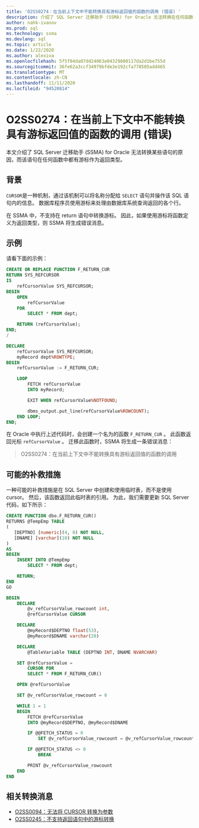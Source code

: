```yaml
---
title: 'O2SS0274：在当前上下文中不能转换具有游标返回值的函数的调用 (错误) '
description: 介绍了 SQL Server 迁移助手 (SSMA) for Oracle 无法转换在任何函数错误消息 O2SS0274 中具有光标作为返回类型的某些语句的原因。
author: nahk-ivanov
ms.prod: sql
ms.technology: ssma
ms.devlang: sql
ms.topic: article
ms.date: 1/22/2020
ms.author: alexiva
ms.openlocfilehash: 5f5f04da07dd24063e04329800117da2d1be755d
ms.sourcegitcommit: 36fe62a3ccf34979bfde3e192cfa778505add465
ms.translationtype: MT
ms.contentlocale: zh-CN
ms.lasthandoff: 11/11/2020
ms.locfileid: "94520814"
---
```

# <a name="o2ss0274-call-to-function-with-cursor-return-value-cannot-be-converted-in-current-context-error"></a>O2SS0274：在当前上下文中不能转换具有游标返回值的函数的调用 (错误) 

本文介绍了 SQL Server 迁移助手 (SSMA) for Oracle 无法转换某些语句的原因，而该语句在任何函数中都有游标作为返回类型。

## <a name="background"></a>背景

`CURSOR`是一种机制，通过该机制可以将名称分配给 `SELECT` 语句并操作该 SQL 语句内的信息。 数据库程序员使用游标来处理由数据库系统查询返回的各个行。

在 SSMA 中，不支持在 return 语句中转换游标。 因此，如果使用游标将函数定义为返回类型，则 SSMA 将生成错误消息。

## <a name="example"></a>示例

请看下面的示例：

```sql
CREATE OR REPLACE FUNCTION F_RETURN_CUR
RETURN SYS_REFCURSOR
IS
    refCursorValue SYS_REFCURSOR;
BEGIN
    OPEN
        refCursorValue
    FOR
        SELECT * FROM dept;

    RETURN (refCursorValue);
END;
/

DECLARE
    refCursorValue SYS_REFCURSOR;
    myRecord dept%ROWTYPE;
BEGIN
    refCursorValue := F_RETURN_CUR;

    LOOP
        FETCH refCursorValue
        INTO myRecord;

        EXIT WHEN refCursorValue%NOTFOUND;

        dbms_output.put_line(refCursorValue%ROWCOUNT);
    END LOOP;
END;
```

在 Oracle 中执行上述代码时，会创建一个名为的函数 `F_RETURN_CUR` 。 此函数返回光标 `refCursorValue` 。 迁移此函数时，SSMA 将生成一条错误消息：

> O2SS0274：在当前上下文中不能转换具有游标返回值的函数的调用

## <a name="possible-remedies"></a>可能的补救措施

一种可能的补救措施是在 SQL Server 中创建和使用临时表，而不是使用 cursor。 然后，该函数返回此临时表的引用。 为此，我们需要更新 SQL Server 代码，如下所示：

```sql
CREATE FUNCTION dbo.F_RETURN_CUR()
RETURNS @TempEmp TABLE
(
   [DEPTNO] [numeric](4, 0) NOT NULL,
   [DNAME] [varchar](10) NOT NULL
)
AS
BEGIN
    INSERT INTO @TempEmp
        SELECT * FROM dept;

    RETURN;
END
GO

BEGIN
    DECLARE
        @v_refCursorValue_rowcount int,
        @refCursorValue CURSOR

    DECLARE
        @myRecord$DEPTNO float(53),
        @myRecord$DNAME varchar(20)

    DECLARE
        @TableVariable TABLE (DEPTNO INT, DNAME NVARCHAR)

    SET @refCursorValue =
        CURSOR FOR
        SELECT * FROM F_RETURN_CUR()

    OPEN @refCursorValue

    SET @v_refCursorValue_rowcount = 0

    WHILE 1 = 1
    BEGIN
        FETCH @refCursorValue
        INTO @myRecord$DEPTNO, @myRecord$DNAME

        IF @@FETCH_STATUS = 0
            SET @v_refCursorValue_rowcount = @v_refCursorValue_rowcount + 1

        IF @@FETCH_STATUS <> 0
            BREAK

        PRINT @v_refCursorValue_rowcount
    END
END
```

## <a name="related-conversion-messages"></a>相关转换消息

* [O2SS0094：无法将 CURSOR 转换为参数](o2ss0094.md)
* [O2SS0245：不支持返回语句中的游标转换](o2ss0245.md)
